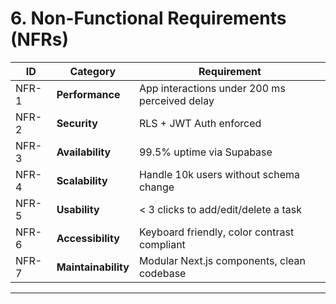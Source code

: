 # **6\. Non-Functional Requirements (NFRs)**

| ID | Category | Requirement |
| ----- | ----- | ----- |
| NFR-1 | **Performance** | App interactions under 200 ms perceived delay |
| NFR-2 | **Security** | RLS \+ JWT Auth enforced |
| NFR-3 | **Availability** | 99.5% uptime via Supabase |
| NFR-4 | **Scalability** | Handle 10k users without schema change |
| NFR-5 | **Usability** | \< 3 clicks to add/edit/delete a task |
| NFR-6 | **Accessibility** | Keyboard friendly, color contrast compliant |
| NFR-7 | **Maintainability** | Modular Next.js components, clean codebase |

---
